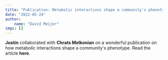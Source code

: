 ```yaml
---
title: "Publication: Metabolic interactions shape a community's phenotype"
date: "2022-05-24"
author: 
    name: "David Meijer"
imgs: []
---
```

<strong><Link href="../people/Justin_van_der_Hooft">Justin</Link></strong> collaborated with <strong><Link href="https://www.wur.nl/nl/Personen/Chrats-C-Chrats-Melkonian.htm">Chrats Melkonian</Link></strong> on a wonderful publication on how metabolic interactions shape a community's phenotype. Read the article <strong><Link href="https://www-sciencedirect-com.ezproxy.library.wur.nl/science/article/pii/S0966842X22001135?dgcid=author">here</Link></strong>.<br/><br/>